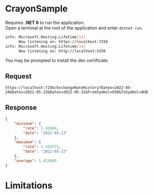 # CrayonSample

Requires **.NET 6** to run the application.  
Open a terminal at the root of the application and enter `dotnet run`.  

``` bash
info: Microsoft.Hosting.Lifetime[14]
      Now listening on: https://localhost:7256
info: Microsoft.Hosting.Lifetime[14]
      Now listening on: http://localhost:5256
```

You may be prompted to install the dev certificate.  

## Request
```
https://localhost:7256/ExchangeRateHistory?Dates=2022-05-24&Dates=2022-05-23&Dates=2022-05-22&FromSymbol=USD&ToSymbol=AUD
```

## Response
``` json
{
    "minimum": {
        "rate": 1.41069,
        "date": "2022-05-23"
    },
    "maximum": {
        "rate": 1.414371,
        "date": "2022-05-22"
    },
    "average": 1.412689
}
```

# Limitations
